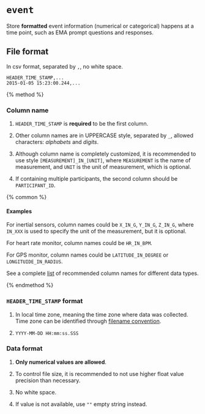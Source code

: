 # `event`

Store **formatted** event information (numerical or categorical) happens at a time point, such as EMA prompt questions and responses.

## File format

In csv format, separated by `,`, no white space.

```
HEADER_TIME_STAMP,...
2015-01-05 15:23:00.244,...
```

{% method %}

### Column name

1. `HEADER_TIME_STAMP` is **required** to be the first column.



2. Other column names are in UPPERCASE style, separated by `_`, allowed characters: *alphabets* and *digits*.

3. Although column name is completely customized, it is recommended to use style `[MEASUREMENT]_IN_[UNIT]`, where `MEASUREMENT` is the name of measurement, and `UNIT` is the unit of measurement, which is optional.



3. If containing multiple participants, the second column should be `PARTICIPANT_ID`.



{% common %}

#### Examples



For inertial sensors, column names could be `X_IN_G`, `Y_IN_G`, `Z_IN_G`, where `IN_XXX` is used to specify the unit of the measurement, but it is optional.



For heart rate monitor, column names could be `HR_IN_BPM`.



For GPS monitor, column names could be `LATITUDE_IN_DEGREE` or `LONGITUIDE_IN_RADIUS`.



See a complete [list](#) of recommended column names for different data types.



{% endmethod %}



### `HEADER_TIME_STAMP` format



1. In local time zone, meaning the time zone where data was collected. Time zone can be identified through [filename convention](#).



2. `YYYY-MM-DD HH:mm:ss.SSS`



### Data format



1. **Only numerical values are allowed**.



2. To control file size, it is recommended to not use higher float value precision than necessary.



3. No white space.



4. If value is not available, use `""` empty string instead.




